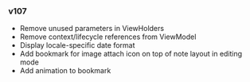 ### v107
* Remove unused parameters in ViewHolders
* Remove context/lifecycle references from ViewModel
* Display locale-specific date format
* Add bookmark for image attach icon on top of note layout in editing mode
* Add animation to bookmark